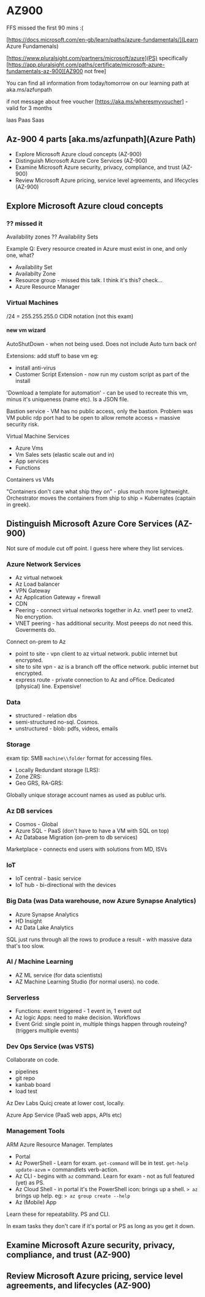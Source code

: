 # AZ900

FFS missed the first 90 mins :(

[https://docs.microsoft.com/en-gb/learn/paths/azure-fundamentals/](Learn Azure Fundamenals)

[https://www.pluralsight.com/partners/microsoft/azure](PS) specifically [https://app.pluralsight.com/paths/certificate/microsoft-azure-fundamentals-az-900][AZ900 not free]

You can find all information from today/tomorrow on our learning path at aka.ms/azfunpath

if not message about free voucher [https://aka.ms/wheresmyvoucher] - valid for 3 months

Iaas
Paas
Saas

## Az-900 4 parts [aka.ms/azfunpath](Azure Path)

+ Explore Microsoft Azure cloud concepts (AZ-900)
+ Distinguish Microsoft Azure Core Services (AZ-900)
+ Examine Microsoft Azure security, privacy, compliance, and trust (AZ-900)
+ Review Microsoft Azure pricing, service level agreements, and lifecycles (AZ-900)

## Explore Microsoft Azure cloud concepts

### ?? missed it

Availability zones ??
Availability Sets

Example Q: Every resource created in Azure must exist in one, and only one, what?

+ Availability Set
+ Availabilty Zone
+ Resource group - missed this talk. I think it's this? check...
+ Azure Resource Manager

### Virtual Machines

/24 = 255.255.255.0 CIDR notation (not this exam)

#### new vm wizard

AutoShutDown - when not being used. Does not include Auto turn back on!

Extensions: add stuff to base vm
eg:

+ install anti-virus
+ Customer Script Extension - now run my custom script as part of the install

'Download a template for automation' - can be used to recreate this vm, minus it's uniqueness (name etc). Is a JSON file.

Bastion service - VM has no public access, only the bastion. Problem was VM public rdp port had to be open to allow remote access = massive security risk.

Virtual Machine Services

+ Azure Vms
+ Vm Sales sets (elastic scale out and in)
+ App services
+ Functions

Containers vs VMs

"Containers don't care what ship they on" - plus much more lightweight. Orchestrator moves the containers from ship to ship = Kubernates (captain in greek).

## Distinguish Microsoft Azure Core Services (AZ-900)

Not sure of module cut off point. I guess here where they list services.

### Azure Network Services

+ Az virtual netwoek
+ Az Load balancer
+ VPN Gateway
+ Az Application Gateway + firewall
+ CDN
+ Peering - connect virtual networks together in Az. vnet1 peer to vnet2. No encryption.
+ VNET peering - has additional security. Most peeeps do not need this. Goverments do.

Connect on-prem to Az

+ point to site - vpn client to az virtual network. public internet but encrypted.
+ site to site vpn - az is a branch off the office network. public internet but encrypted.
+ express route - private connection to Az and oFfice. Dedicated (physical) line. Expensive!

### Data

+ structured  - relation dbs
+ semi-structured no-sql. Cosmos.
+ unstructured - blob: pdfs, videos, emails

### Storage

exam tip: SMB `machine\\folder` format for accessing files.

+ Locally Redundant storage (LRS):
+ Zone ZRS:
+ Geo GRS, RA-GRS:

Globally unique storage account names as used as publuc urls.

### Az DB services

+ Cosmos - Global
+ Azure SQL - PaaS (don't have to have a VM with SQL on top)
+ Az Database Migration (on-prem to db services)

Marketplace - connects end users with solutions from MD, ISVs

### IoT

+ IoT central - basic service
+ IoT hub - bi-directional with the devices

### Big Data (was Data warehouse, now Azure Synapse Analytics)

+ Azure Synapse Analytics
+ HD Insight
+ Az Data Lake Analytics

SQL just runs through all the rows to produce a result - with massive data that's too slow.

### AI / Machine Learning

+ AZ ML service (for data scientists)
+ AZ Machine Learning Studio (for normal users). no code.

### Serverless

+ Functions: event triggered - 1 event in, 1 event out
+ Az logic Apps: need to make decision. Workflows
+ Event Grid: single point in, multiple things happen through routeing? (triggers multiple events)

### Dev Ops Service (was VSTS)

Collaborate on code.

+ pipelines
+ git repo
+ kanbab board
+ load test

Az Dev Labs
Quicj create at lower cost, locally.

Azure App Service (PaaS web apps, APIs etc)

### Management Tools

ARM Azure Resource Manager. Templates

+ Portal
+ Az PowerShell - Learn for exam. `get-command` will be in test. `get-help update-azvm` = commandlets verb-action.
+ Az CLI - begins with `az` command. Learn for exam - not as full featured (yet) as PS.
+ Az Cloud Shell - in portal it's the PowerShell icon: brings up a shell. `> az` brings up help. eg: `> az group create --help`
+ Az (Mobile) App

Learn these for repeatability. PS and CLI.

In exam tasks they don't care if it's portal or PS as long as you get it down.

## Examine Microsoft Azure security, privacy, compliance, and trust (AZ-900)

## Review Microsoft Azure pricing, service level agreements, and lifecycles (AZ-900)